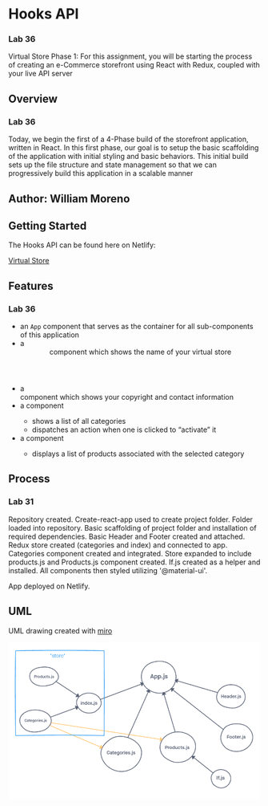 # Hooks API

### Lab 36
Virtual Store Phase 1: For this assignment, you will be starting the process of creating an e-Commerce storefront using React with Redux, coupled with your live API server

## Overview

### Lab 36
Today, we begin the first of a 4-Phase build of the storefront application, written in React. In this first phase, our goal is to setup the basic scaffolding of the application with initial styling and basic behaviors. This initial build sets up the file structure and state management so that we can progressively build this application in a scalable manner

## Author: William Moreno

## Getting Started

The Hooks API can be found here on Netlify:

[Virtual Store](https://zen-khorana-6553d5.netlify.app/)

## Features

### Lab 36
- an `App` component that serves as the container for all sub-components of this application
- a <Header> component which shows the name of your virtual store
- a <Footer> component which shows your copyright and contact information
- a <Categories> component
  - shows a list of all categories
  - dispatches an action when one is clicked to “activate” it
- a <Products> component
  - displays a list of products associated with the selected category

## Process

### Lab 31
Repository created. Create-react-app used to create project folder. Folder loaded into repository. Basic scaffolding of project folder and installation of required dependencies. Basic Header and Footer created and attached. Redux store created (categories and index) and connected to app. Categories component created and integrated. Store expanded to include products.js and Products.js component created. If.js created as a helper and installed. All components then styled utilizing '@material-ui'.

App deployed on Netlify.

## UML

UML drawing created with [miro](https://miro.com/)

![storefront Whiteboard](./assets/storefront-1.PNG)
